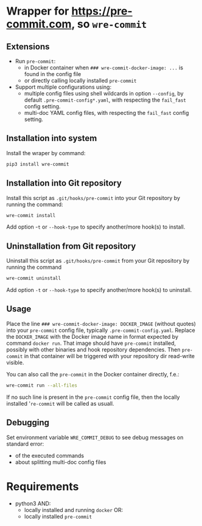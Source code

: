 # Wrapper for https://pre-commit.com, so `wre-commit`

## Extensions
* Run `pre-commit`:
  * in Docker container when `### wre-commit-docker-image: ...` is found
    in the config file
  * or directly calling locally installed `pre-commit`
* Support multiple configurations using:
  * multiple config files using shell wildcards in option `--config`,
    by default `.pre-commit-config*.yaml`, with respecting the `fail_fast`
    config setting.
  * multi-doc YAML config files, with respecting the `fail_fast` config
    setting.

## Installation into system
Install the wraper by command:
```bash
pip3 install wre-commit
```

## Installation into Git repository
Install this script as `.git/hooks/pre-commit` into your Git repository
by running the command:
```bash
wre-commit install
```
Add option -`t` or `--hook-type` to specify another/more hook(s) to install.

## Uninstallation from Git repository
Uninstall this script as `.git/hooks/pre-commit` from your Git repository
by running the command
```bash
wre-commit uninstall
```
Add option `-t` or `--hook-type` to specify another/more hook(s) to uninstall.

## Usage
Place the line `### wre-commit-docker-image: DOCKER_IMAGE` (without quotes)
into your `pre-commit` config file, typically `.pre-commit-config.yaml`.
Replace the `DOCKER_IMAGE` with the Docker image name in format expected by command `docker run`. That image should have `pre-commit` installed, possibly with other binaries and hook repository dependencies. Then `pre-commit` in that
container will be triggered with your repository dir read-write visible.

You can also call the `pre-commit` in the Docker container directly,
f.e.:
```bash
wre-commit run --all-files
```

If no such line is present in the `pre-commit` config file, then the locally
installed '`re-commit` will be called as usuall.

## Debugging
Set environment variable `WRE_COMMIT_DEBUG` to see debug messages on standard error:
* of the executed commands
* about splitting multi-doc config files

# Requirements
* python3
AND:
  * locally installed and running `docker`
  OR:
  * locally installed `pre-commit`
